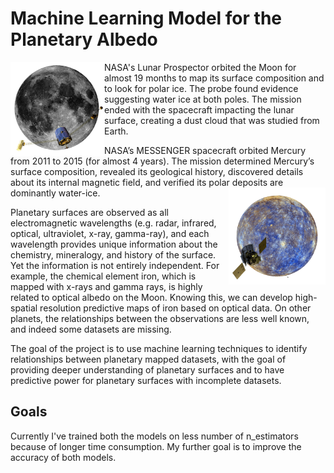 # Machine Learning Model for the Planetary Albedo

<img align="left" src="https://github.com/AkhileshThite/Planetary-Albedo/blob/main/Moon/data/Lunar.png" width="150" height="150"></img>

NASA's Lunar Prospector orbited the Moon for almost 19 months to map its surface composition and to look for polar ice. The probe found evidence suggesting water ice at both poles. The mission ended with the spacecraft impacting the lunar surface, creating a dust cloud that was studied from Earth.

NASA’s MESSENGER spacecraft orbited Mercury from 2011 to 2015 (for almost 4 years). The mission determined Mercury’s surface composition, revealed its geological history, discovered details about its internal magnetic field, and verified its polar deposits are dominantly water-ice. <img align="right" src="https://github.com/AkhileshThite/Planetary-Albedo/blob/main/Mercury/data/Mercury.png" width="155" height="155"></img>

Planetary surfaces are observed as all electromagnetic wavelengths (e.g. radar, infrared, optical, ultraviolet, x-ray, gamma-ray), and each wavelength provides unique information about the chemistry, mineralogy, and history of the surface. Yet the information is not entirely independent. For example, the chemical element iron, which is mapped with x-rays and gamma rays, is highly related to optical albedo on the Moon. Knowing this, we can develop high-spatial resolution predictive maps of iron based on optical data. On other planets, the relationships between the observations are less well known, and indeed some datasets are missing.

The goal of the project is to use machine learning techniques to identify relationships between planetary mapped datasets, with the goal of providing deeper understanding of planetary surfaces and to have predictive power for planetary surfaces with incomplete datasets.

## Goals
Currently I've trained both the models on less number of n_estimators because of longer time consumption. My further goal is to improve the accuracy of both models.
